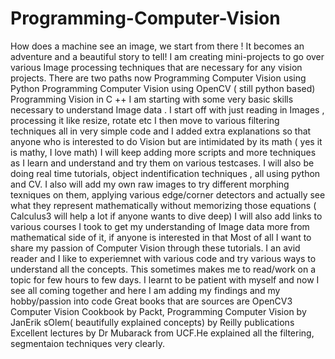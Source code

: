 # Programming-Computer-Vision

How does a machine see an image, we start from there ! It becomes an adventure and a beautiful story to tell!
I am creating mini-projects to go over various Image processing techniques that are necessary for any vision projects. 
There are two paths now
Programming Computer Vision using Python
Programming Computer Vision using OpenCV ( still python based)
Programming Vision in C ++ 
I am starting with some very basic skills necessary to understand Image data . I start off with just reading in Images , processing it like resize, rotate etc
I then move to various filtering techniques all in very simple code and I added extra explanations so that anyone who is interested to do Vision but are intimidated by its math ( yes it is mathy, I love math) 
I will keep adding more scripts and more techniques as I learn and understand and try them on various testcases.
I will also be doing real time tutorials, object indentification techniques , all using python and CV. 
I also will add my own raw images to try different morphing texniques on them, applying various edge/corner detectors and actually see what they represent mathematically without memorizing those equations ( Calculus3 will help a lot if anyone wants to dive deep) 
I will also add links to various courses I took to get my understanding of Image data more from mathematical side of it, if anyone is interested in that 
Most of all I want to share my passion of Computer Vision through these tutorials.
I an avid reader and I like to experiemnet with various code and try various ways to understand all the concepts. This sometimes makes me to read/work on a topic for few hours to few days. I learnt to be patient with myself and now I see all coming together and here I am adding my findings and my hobby/passion into code 
Great books that are sources are OpenCV3 Computer Vision Cookbook by Packt, Programming Computer Vision by JanErik sOlem( beautifully explained concepts) by Reilly publications
Excellent lectures by Dr Mubarack from UCF.He explained all the filtering, segmentaion techniques very clearly. 

